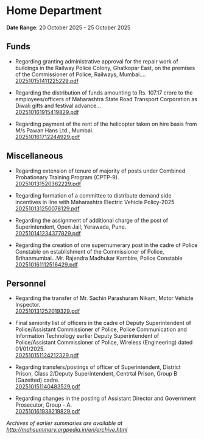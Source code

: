 # Home Department

**Date Range**: 20 October 2025 - 25 October 2025


## Funds
- Regarding granting administrative approval for the repair work of buildings in the Railway Police Colony, Ghatkopar East, on the premises of the Commissioner of Police, Railways, Mumbai....\
  [202510151411225229.pdf](https://gr.maharashtra.gov.in/Site/Upload/Government%20Resolutions/English/202510151411225229.pdf)

- Regarding the distribution of funds amounting to Rs. 107.17 crore to the employees/officers of Maharashtra State Road Transport Corporation as Diwali gifts and festival advance...\
  [202510161915419829.pdf](https://gr.maharashtra.gov.in/Site/Upload/Government%20Resolutions/English/202510161915419829.pdf)

- Regarding payment of the rent of the helicopter taken on hire basis from M/s Pawan Hans Ltd., Mumbai.\
  [202510161712244929.pdf](https://gr.maharashtra.gov.in/Site/Upload/Government%20Resolutions/English/202510161712244929.pdf)

## Miscellaneous
- Regarding extension of tenure of majority of posts under Combined Probationary Training Program (CPTP-9).\
  [202510131520362229.pdf](https://gr.maharashtra.gov.in/Site/Upload/Government%20Resolutions/English/202510131520362229.pdf)

- Regarding formation of a committee to distribute demand side incentives in line with Maharashtra Electric Vehicle Policy-2025\
  [202510131250078129.pdf](https://gr.maharashtra.gov.in/Site/Upload/Government%20Resolutions/English/202510131250078129.pdf)

- Regarding the assignment of additional charge of the post of Superintendent, Open Jail, Yerawada, Pune.\
  [202510141234377829.pdf](https://gr.maharashtra.gov.in/Site/Upload/Government%20Resolutions/English/202510141234377829.pdf)

- Regarding the creation of one supernumerary post in the cadre of Police Constable on establishment of the Commissioner of Police, Brihanmumbai...Mr. Rajendra Madhukar Kambire, Police Constable\
  [202510161112516429.pdf](https://gr.maharashtra.gov.in/Site/Upload/Government%20Resolutions/English/202510161112516429.pdf)

## Personnel
- Regarding the transfer of Mr. Sachin Parashuram Nikam, Motor Vehicle Inspector.\
  [202510131252019329.pdf](https://gr.maharashtra.gov.in/Site/Upload/Government%20Resolutions/English/202510131252019329.pdf)

- Final seniority list of officers in the cadre of Deputy Superintendent of Police/Assistant Commissioner of Police, Police Communication and Information Technology earlier Deputy Superintendent of Police/Assistant Commissioner of Police, Wireless (Engineering) dated 01/01/2025.\
  [202510151124212329.pdf](https://gr.maharashtra.gov.in/Site/Upload/Government%20Resolutions/English/202510151124212329.pdf)

- Regarding transfers/postings of officer of Superintendent, District Prison, Class 2/Deputy Superintendent, Centrtal Prison, Group B (Gazetted) cadre.\
  [202510151140483529.pdf](https://gr.maharashtra.gov.in/Site/Upload/Government%20Resolutions/English/202510151140483529.pdf)

- Regarding changes in the posting of Assistant Director and Government Prosecutor, Group - A.\
  [202510161938219829.pdf](https://gr.maharashtra.gov.in/Site/Upload/Government%20Resolutions/English/202510161938219829.pdf)


*Archives of earlier summaries are available at http://mahsummary.orgpedia.in/en/archive.html*